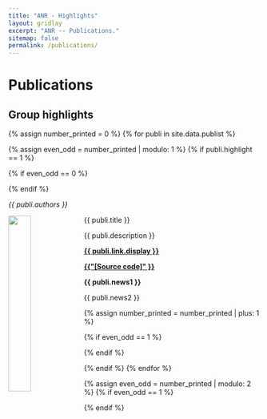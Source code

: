 ```yaml
---
title: "ANR - Highlights"
layout: gridlay
excerpt: "ANR -- Publications."
sitemap: false
permalink: /publications/
---
```



# Publications


## Group highlights

{% assign number_printed = 0 %}
{% for publi in site.data.publist %}

{% assign even_odd = number_printed | modulo: 1 %}
{% if publi.highlight == 1 %}

{% if even_odd == 0 %}
<div class="row">
{% endif %}

<div class="col-sm-10 clearfix">
 <div class="well">
 <p><em>{{ publi.authors }}</em></p>
  <pubtit>{{ publi.title }}</pubtit>
  <img src="{{ site.url }}{{ site.baseurl }}/images/pubpic/{{ publi.image }}" class="img-responsive" width="30%" style="float: left" />
  <p>{{ publi.description }}</p>  
  <p><strong><a href="{{ publi.link.url }}">{{ publi.link.display }}</a></strong></p>
  <p><strong><a href="{{ publi.code }}">{{"[Source code]" }}</a></strong></p>
  <p class="text-danger"><strong> {{ publi.news1 }}</strong></p>
  <p> {{ publi.news2 }}</p>
 </div>
</div>

{% assign number_printed = number_printed | plus: 1 %}

{% if even_odd == 1 %}
</div>
{% endif %}

{% endif %}
{% endfor %}

{% assign even_odd = number_printed | modulo: 2 %}
{% if even_odd == 1 %}
</div>
{% endif %}

<p> &nbsp; </p>

<!--
## Full List

{% for publi in site.data.publist %}

  {{ publi.title }} <br />
  <em>{{ publi.authors }} </em><br /><a href="{{ publi.link.url }}">{{ publi.link.display }}</a>

{% endfor %}
-->
